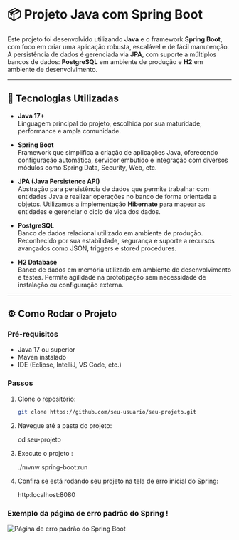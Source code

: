 # 📦 Projeto Java com Spring Boot

Este projeto foi desenvolvido utilizando **Java** e o framework **Spring Boot**, com foco em criar uma aplicação robusta, escalável e de fácil manutenção. A persistência de dados é gerenciada via **JPA**, com suporte a múltiplos bancos de dados: **PostgreSQL** em ambiente de produção e **H2** em ambiente de desenvolvimento.

---

## 🚀 Tecnologias Utilizadas

- **Java 17+**  
  Linguagem principal do projeto, escolhida por sua maturidade, performance e ampla comunidade.

- **Spring Boot**  
  Framework que simplifica a criação de aplicações Java, oferecendo configuração automática, servidor embutido e integração com diversos módulos como Spring Data, Security, Web, etc.

- **JPA (Java Persistence API)**  
  Abstração para persistência de dados que permite trabalhar com entidades Java e realizar operações no banco de forma orientada a objetos. Utilizamos a implementação **Hibernate** para mapear as entidades e gerenciar o ciclo de vida dos dados.

- **PostgreSQL**  
  Banco de dados relacional utilizado em ambiente de produção. Reconhecido por sua estabilidade, segurança e suporte a recursos avançados como JSON, triggers e stored procedures.

- **H2 Database**  
  Banco de dados em memória utilizado em ambiente de desenvolvimento e testes. Permite agilidade na prototipação sem necessidade de instalação ou configuração externa.

---

## ⚙️ Como Rodar o Projeto

### Pré-requisitos

- Java 17 ou superior
- Maven instalado
- IDE (Eclipse, IntelliJ, VS Code, etc.)

### Passos

1. Clone o repositório:
   ```bash
   git clone https://github.com/seu-usuario/seu-projeto.git
   
2.  Navegue até a pasta do projeto:

	cd seu-projeto
	
3. Execute o projeto : 

	./mvnw spring-boot:run
	
4. Confira se está rodando seu projeto na tela de erro inicial do Spring: 


	http:localhost:8080
	
	
### Exemplo da página de erro padrão do Spring !
	
![Página de erro padrão do Spring Boot](https://javatutorial.net/wp-content/uploads/2017/11/spring-whitelabel-error-page.jpg)
	
	

	
	
	
   